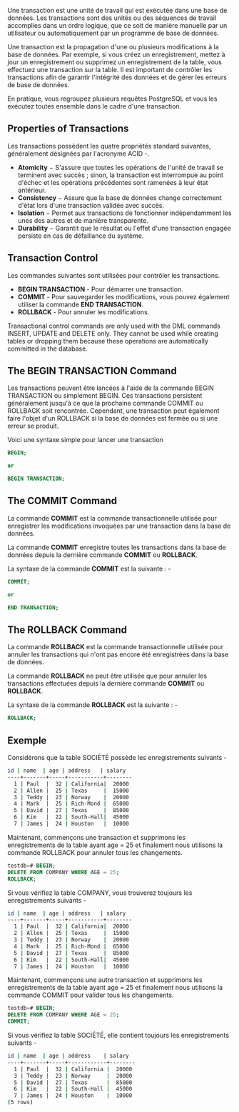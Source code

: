 Une transaction est une unité de travail qui est exécutée dans une base de données. Les transactions sont des unités ou des séquences de travail accomplies dans un ordre logique, que ce soit de manière manuelle par un utilisateur ou automatiquement par un programme de base de données.

Une transaction est la propagation d'une ou plusieurs modifications à la base de données. Par exemple, si vous créez un enregistrement, mettez à jour un enregistrement ou supprimez un enregistrement de la table, vous effectuez une transaction sur la table. Il est important de contrôler les transactions afin de garantir l'intégrité des données et de gérer les erreurs de base de données.

En pratique, vous regroupez plusieurs requêtes PostgreSQL et vous les exécutez toutes ensemble dans le cadre d'une transaction.

## Properties of Transactions

Les transactions possèdent les quatre propriétés standard suivantes, généralement désignées par l'acronyme ACID -.

- **Atomicity** − S'assure que toutes les opérations de l'unité de travail se terminent avec succès ; sinon, la transaction est interrompue au point d'échec et les opérations précédentes sont ramenées à leur état antérieur.
- **Consistency** − Assure que la base de données change correctement d'état lors d'une transaction validée avec succès.
- **Isolation** − Permet aux transactions de fonctionner indépendamment les unes des autres et de manière transparente.
- **Durability** − Garantit que le résultat ou l'effet d'une transaction engagée persiste en cas de défaillance du système.

## Transaction Control

Les commandes suivantes sont utilisées pour contrôler les transactions.

- **BEGIN TRANSACTION** - Pour démarrer une transaction.
- **COMMIT** - Pour sauvegarder les modifications, vous pouvez également utiliser la commande **END TRANSACTION**.
- **ROLLBACK** - Pour annuler les modifications.

Transactional control commands are only used with the DML commands INSERT, UPDATE and DELETE only. They cannot be used while creating tables or dropping them because these operations are automatically committed in the database.

## The BEGIN TRANSACTION Command

Les transactions peuvent être lancées à l'aide de la commande BEGIN TRANSACTION ou simplement BEGIN. Ces transactions persistent généralement jusqu'à ce que la prochaine commande COMMIT ou ROLLBACK soit rencontrée. Cependant, une transaction peut également faire l'objet d'un ROLLBACK si la base de données est fermée ou si une erreur se produit.

Voici une syntaxe simple pour lancer une transaction

```sql
BEGIN;

or

BEGIN TRANSACTION;
```

## The COMMIT Command

La commande **COMMIT** est la commande transactionnelle utilisée pour enregistrer les modifications invoquées par une transaction dans la base de données.

La commande **COMMIT** enregistre toutes les transactions dans la base de données depuis la dernière commande **COMMIT** ou **ROLLBACK**.

La syntaxe de la commande **COMMIT** est la suivante : -

```sql
COMMIT;

or

END TRANSACTION;
```

## The ROLLBACK Command

La commande **ROLLBACK** est la commande transactionnelle utilisée pour annuler les transactions qui n'ont pas encore été enregistrées dans la base de données.

La commande **ROLLBACK** ne peut être utilisée que pour annuler les transactions effectuées depuis la dernière commande **COMMIT** ou **ROLLBACK**.

La syntaxe de la commande **ROLLBACK** est la suivante : -

```sql
ROLLBACK;
```

## Exemple

Considérons que la table SOCIÉTÉ possède les enregistrements suivants -

```bash
id | name  | age | address   | salary
----+-------+-----+-----------+--------
  1 | Paul  |  32 | California|  20000
  2 | Allen |  25 | Texas     |  15000
  3 | Teddy |  23 | Norway    |  20000
  4 | Mark  |  25 | Rich-Mond |  65000
  5 | David |  27 | Texas     |  85000
  6 | Kim   |  22 | South-Hall|  45000
  7 | James |  24 | Houston   |  10000
```

Maintenant, commençons une transaction et supprimons les enregistrements de la table ayant age = 25 et finalement nous utilisons la commande ROLLBACK pour annuler tous les changements.

```sql
testdb=# BEGIN;
DELETE FROM COMPANY WHERE AGE = 25;
ROLLBACK;
```

Si vous vérifiez la table COMPANY, vous trouverez toujours les enregistrements suivants -

```bash
id | name  | age | address   | salary
----+-------+-----+-----------+--------
  1 | Paul  |  32 | California|  20000
  2 | Allen |  25 | Texas     |  15000
  3 | Teddy |  23 | Norway    |  20000
  4 | Mark  |  25 | Rich-Mond |  65000
  5 | David |  27 | Texas     |  85000
  6 | Kim   |  22 | South-Hall|  45000
  7 | James |  24 | Houston   |  10000
```

Maintenant, commençons une autre transaction et supprimons les enregistrements de la table ayant age = 25 et finalement nous utilisons la commande COMMIT pour valider tous les changements.

```sql
testdb=# BEGIN;
DELETE FROM COMPANY WHERE AGE = 25;
COMMIT;
```

Si vous vérifiez la table SOCIÉTÉ, elle contient toujours les enregistrements suivants -

```bash
id | name  | age | address    | salary
----+-------+-----+------------+--------
  1 | Paul  |  32 | California |  20000
  3 | Teddy |  23 | Norway     |  20000
  5 | David |  27 | Texas      |  85000
  6 | Kim   |  22 | South-Hall |  45000
  7 | James |  24 | Houston    |  10000
(5 rows)
```